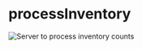 # processInventory
![Server to process inventory counts](https://raw.github.com/djplatino/processInventory/blob/master/img/server.png)
